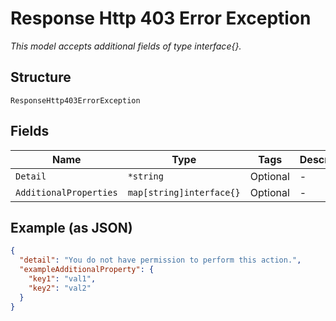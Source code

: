 
# Response Http 403 Error Exception

*This model accepts additional fields of type interface{}.*

## Structure

`ResponseHttp403ErrorException`

## Fields

| Name | Type | Tags | Description |
|  --- | --- | --- | --- |
| `Detail` | `*string` | Optional | - |
| `AdditionalProperties` | `map[string]interface{}` | Optional | - |

## Example (as JSON)

```json
{
  "detail": "You do not have permission to perform this action.",
  "exampleAdditionalProperty": {
    "key1": "val1",
    "key2": "val2"
  }
}
```


